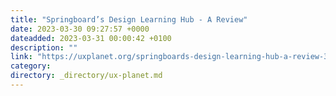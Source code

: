 ```yaml
---
title: "Springboard’s Design Learning Hub - A Review"
date: 2023-03-30 09:27:57 +0000
dateadded: 2023-03-31 00:00:42 +0100
description: ""
link: "https://uxplanet.org/springboards-design-learning-hub-a-review-3e576be53302?source=rss----819cc2aaeee0---4"
category:
directory: _directory/ux-planet.md
---
```

